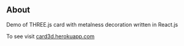 ## About

Demo of THREE.js card with metalness decoration written in React.js

To see visit [card3d.herokuapp.com](https://card3d.herokuapp.com)
